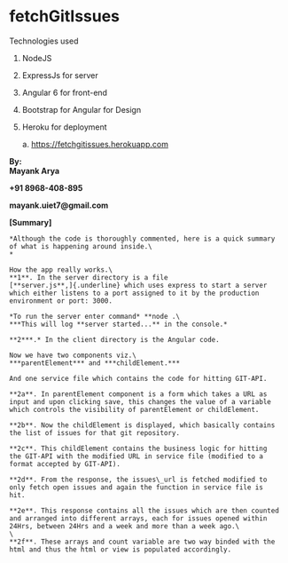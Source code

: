 # fetchGitIssues

Technologies used

1.  NodeJS

2.  ExpressJs for server

3.  Angular 6 for front-end

4.  Bootstrap for Angular for Design

5.  Heroku for deployment

    a.  <https://fetchgitissues.herokuapp.com>

**By:\
Mayank Arya**

**+91 8968-408-895**

**mayank.uiet7\@gmail.com**

**[Summary]**

    *Although the code is thoroughly commented, here is a quick summary
    of what is happening around inside.\
    *

    How the app really works.\
    **1**. In the server directory is a file
    [**server.js**,]{.underline} which uses express to start a server
    which either listens to a port assigned to it by the production
    environment or port: 3000.

    *To run the server enter command* **node .\
    ***This will log **server started...** in the console.*

    **2***.* In the client directory is the Angular code.

    Now we have two components viz.\
    ***parentElement*** and ***childElement.***

    And one service file which contains the code for hitting GIT-API.

    **2a**. In parentElement component is a form which takes a URL as
    input and upon clicking save, this changes the value of a variable
    which controls the visibility of parentElement or childElement.

    **2b**. Now the childElement is displayed, which basically contains
    the list of issues for that git repository.

    **2c**. This childElement contains the business logic for hitting
    the GIT-API with the modified URL in service file (modified to a
    format accepted by GIT-API).

    **2d**. From the response, the issues\_url is fetched modified to
    only fetch open issues and again the function in service file is
    hit.

    **2e**. This response contains all the issues which are then counted
    and arranged into different arrays, each for issues opened within
    24Hrs, between 24Hrs and a week and more than a week ago.\
    \
    **2f**. These arrays and count variable are two way binded with the
    html and thus the html or view is populated accordingly.
